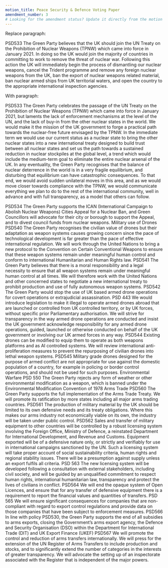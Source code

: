 ```yaml
---
motion_title: Peace Security & Defence Voting Paper
amendment_number: 3
# Looking for the amendment status? Update it directly from the motion page!
---
```

Replace paragraph:

PSD533 The Green Party believes that the UK should join the UN Treaty on the Prohibition of Nuclear Weapons  (TPNW) which came into force in January 2021. In doing so the UK would  join the majority of countries in committing to work to remove the threat of nuclear war.  Following this action the UK will immediately begin the process of dismantling our nuclear weapons, cancel the Trident  programme and remove any foreign nuclear weapons from the UK, ban the export of nuclear weapons related material, ban nuclear armed ships from UK territorial waters, and open the country to the appropriate international inspection agencies.

With paragraph:

PSD533 The Green Party celebrates the passage of the UN Treaty on the Prohibition of Nuclear Weapons  (TPNW) which came into force in January 2021, but laments the lack of enforcement mechanisms at the level of the UN, and the lack of buy-in from the other nuclear states in the world. We would make it the mission of the UK government to forge a practical path towards the nuclear-free future envisaged by the TPNW. In the immediate term we would use our current status as a nuclear state to bring the other nuclear states into a new international treaty designed to build trust between all nuclear states and set us the path towards a sustained reduction in nuclear stockpiles at the global level, a trend which would include the medium-term goal to eliminate the entire nuclear arsenal of the UK. In any eventuality, the Green Party recognises that the balance of nuclear deterrence in the world is in a very fragile equilibrium, and disturbing that equilibrium can have catastrophic consequences. To that end, we would avoid sudden unilateral moves in this area, and as we would move closer towards compliance with the TPNW, we would communicate everything we plan to do to the rest of the international community, well in advance and with full transparency, as a model that others can follow.

PSD534 The Green Party supports the ICAN (International Campaign to Abolish Nuclear Weapons) Cities Appeal for a Nuclear Ban, and Green Councillors will advocate for their city or borough to support the Appeal, and to divest council funds from nuclear weapons.
Military use of Drones
PSD540 The Green Party recognises the civilian value of drones but their adaptation as weapon systems causes growing concern since the pace of technological development is far greater than the pace of effective international regulation. We will work through the United Nations to bring a new protocol to the Convention on Certain Conventional Weapons to ensure that these weapon systems remain under meaningful human control and conform to international Humanitarian and Human Rights law.
PSD541 The Green Party believes that there is a moral responsibility and a legal necessity to ensure that all weapon systems remain under meaningful human control at all times. We will therefore work with the United Nations and other concerned states to negotiate a new international treaty to prohibit production and use of fully autonomous weapon systems.
PSD542 The Green Party would stop the use of UK based armed drone operations for covert operations or extrajudicial assassination.
PSD 443 We would introduce legislation to make it illegal to operate armed drones abroad that are launched or controlled from UK controlled territory, or by UK forces, without specific prior Parliamentary authorisation. We will strive for transparency in the way armed drone operations are conducted and insist the UK government acknowledge responsibility for any armed drone operations, guided, launched or otherwise conducted on behalf of the UK government or involving our UK armed forces in any way.
PSD544 Existing drones can be modified to equip them to operate as both weapons platforms and as AI controlled systems. We will review international anti-proliferation measures to prevent the repurposing of civilian drones into lethal weapon systems.
PSD545 Military grade drones designed for the purpose of armed conflict are not appropriate for use against the domestic population of a country, for example in policing or border control operations, and should not be used for such purposes.
Environmental Warfare
PSD 550 The Green Party rejects any form of weather or other environmental modification as a weapon, which is banned under the Environmental Modification Convention of 1978
Arms Trade
PSD560 The Green Party supports the full implementation of the Arms Trade Treaty. We will promote its ratification by more states including all major arms trading countries.
PSD561 The production of military material by the UK should be limited to its own defensive needs and its treaty obligations. Where this makes our arms industry not economically viable on its own, the industry will be taken under public control.
PSD562 Sales and transfer of military equipment to other countries will be controlled by a robust licensing system involving the Foreign Office, Ministry of Defence, a reinstated Department for International Development, and Revenue and Customs. Equipment exported will be of a defensive nature only, or strictly and verifiably for use in international campaigns sanctioned by the UN. Such a licensing system will take proper account of social sustainability criteria, human rights and regional stability issues. There will be a presumption against supply unless an export fulfils all criteria.
PSD 563 The new licensing system will be developed following a consultation with external stakeholders, including civil society, and will be guided by an unqualified commitment to respect human rights, international humanitarian law, transparency and protect the lives of civilians in conflict.
PSD564 We will end the opaque system of Open Licences, and ensure that for any transfer of defensive equipment there is a requirement to report the financial values and quantities of transfers.
PSD 565 We will ensure significant consequences for companies that are non-compliant with regard to export control regulations and provide data on those companies that have been subject to enforcement measures.
PSD566 In line with policy PSD530, the Green Party supports the end of all subsidies to arms exports, closing the Government’s arms export agency, the Defence and Security Organisation (DSO) within the Department for International Trade (DIT) and UK Export Finance (UKEF)
PSD567 We will promote the control and reduction of arms transfers internationally. We will press for the extension of the UN Register of Arms Transfers to include production and stocks, and to significantly extend the number of categories in the interests of greater transparency. We will advocate the setting up of an inspectorate associated with the Register that is independent of the major powers.
